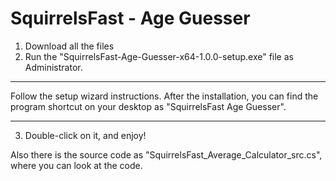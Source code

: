 # SquirrelsFast - Age Guesser

1. Download all the files
2. Run the "SquirrelsFast-Age-Guesser-x64-1.0.0-setup.exe" file as Administrator.
***
Follow the setup wizard instructions. After the installation, you can find the program shortcut on your desktop as "SquirrelsFast Age Guesser".
***
3. Double-click on it, and enjoy!

Also there is the source code as "SquirrelsFast_Average_Calculator_src.cs", where you can look at the code.
